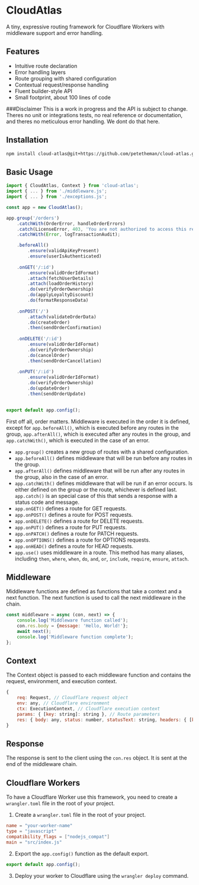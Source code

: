 # CloudAtlas

A tiny, expressive routing framework for Cloudflare Workers with middleware support and error handling.

## Features
- Intuitive route declaration
- Error handling layers
- Route grouping with shared configuration
- Contextual request/response handling
- Fluent builder-style API
- Small footprint, about 100 lines of code

###Disclaimer
This is a work in progress and the API is subject to change. Theres no unit or integrations tests, no real reference or documentation, and theres no meticulous error handling. We dont do that here.

## Installation
```bash
npm install cloud-atlas@git+https://github.com/petetheman/cloud-atlas.git#main
```

## Basic Usage
```javascript
import { CloudAtlas, Context } from 'cloud-atlas';
import { ... } from './middleware.js';
import { ... } from './exceptions.js';

const app = new CloudAtlas();

app.group('/orders')
    .catchWith(OrderError, handleOrderErrors)    
    .catch(LicenseError, 403, 'You are not authorized to access this resource.');
    .catchWith(Error, logTransactionAudit);

    .beforeAll()
        .ensure(validApiKeyPresent)
        .ensure(userIsAuthenticated)
    
    .onGET('/:id')
        .ensure(validOrderIdFormat)
        .attach(fetchUserDetails)
        .attach(loadOrderHistory)
        .do(verifyOrderOwnership)
        .do(applyLoyaltyDiscount)
        .do(formatResponseData)
    
    .onPOST('/')
        .attach(validateOrderData)
        .do(createOrder)
        .then(sendOrderConfirmation)
    
    .onDELETE('/:id')
        .ensure(validOrderIdFormat)
        .do(verifyOrderOwnership)
        .do(cancelOrder)
        .then(sendOrderCancellation)
    
    .onPUT('/:id')
        .ensure(validOrderIdFormat)
        .do(verifyOrderOwnership)
        .do(updateOrder)
        .then(sendOrderUpdate)
    

export default app.config();
```
First off all, order matters. Middleware is executed in the order it is defined, except for `app.beforeAll()`, which is executed before any routes in the group, `app.afterAll()`, which is executed after any routes in the group, and `app.catchWith()`, which is executed in the case of an error.

- `app.group()` creates a new group of routes with a shared configuration.
- `app.beforeAll()` defines middleware that will be run before any routes in the group.
- `app.afterAll()` defines middleware that will be run after any routes in the group, also in the case of an error.
- `app.catchWith()` defines middleware that will be run if an error occurs. Is either defined on the group or the route, whichever is defined last. `app.catch()` is an special case of this that sends a response with a status code and message.
- `app.onGET()` defines a route for GET requests.
- `app.onPOST()` defines a route for POST requests.
- `app.onDELETE()` defines a route for DELETE requests.
- `app.onPUT()` defines a route for PUT requests.
- `app.onPATCH()` defines a route for PATCH requests.
- `app.onOPTIONS()` defines a route for OPTIONS requests.
- `app.onHEAD()` defines a route for HEAD requests.
- `app.use()` uses middleware in a route. This method has many aliases, including `then`, `where`, `when`, `do`, `and`, `or`, `include`, `require`, `ensure`, `attach`.


## Middleware
Middleware functions are defined as functions that take a context and a next function. The next function is used to call the next middleware in the chain.

```javascript
const middleware = async (con, next) => {
    console.log('Middleware function called');
    con.res.body = {message: 'Hello, World!'};
    await next();
    console.log('Middleware function complete');
};
```

## Context
The Context object is passed to each middleware function and contains the request, environment, and execution context.

```javascript
{
    req: Request, // Cloudflare request object
    env: any, // Cloudflare environment
    ctx: ExecutionContext, // Cloudflare execution context
    params: { [key: string]: string }, // Route parameters
    res: { body: any, status: number, statusText: string, headers: { [key: string]: string } } // Response object
}
```

## Response
The response is sent to the client using the `con.res` object. It is sent at the end of the middleware chain.


## Cloudflare Workers
To have a Cloudflare Worker use this framework, you need to create a `wrangler.toml` file in the root of your project.

1. Create a `wrangler.toml` file in the root of your project.
```toml
name = "your-worker-name"
type = "javascript"
compatibility_flags = ["nodejs_compat"]
main = "src/index.js"
```

2. Export the `app.config()` function as the default export.

```javascript
export default app.config();
```

3. Deploy your worker to Cloudflare using the `wrangler deploy` command.


